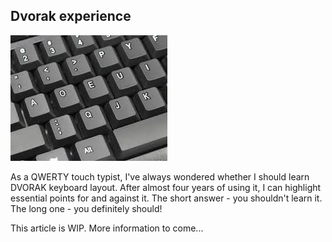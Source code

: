 ## Dvorak experience

![Dvorak layout](dvorak-layout.jfif)

As a QWERTY touch typist, I've always wondered whether I should learn DVORAK keyboard layout. After almost four years of using it, I can highlight essential points for and against it. The short answer - you shouldn't learn it. The long one - you definitely should!

This article is WIP. More information to come...